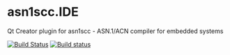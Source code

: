 # asn1scc.IDE
Qt Creator plugin for asn1scc - ASN.1/ACN compiler for embedded systems

[![Build Status](https://travis-ci.org/n7mobile/asn1scc.IDE.svg?branch=master)](https://travis-ci.org/n7mobile/asn1scc.IDE)
[![Build status](https://ci.appveyor.com/api/projects/status/33wqtt6t0otl10kd/branch/master?svg=true)](https://ci.appveyor.com/project/hcorg/asn1scc-ide/branch/master)